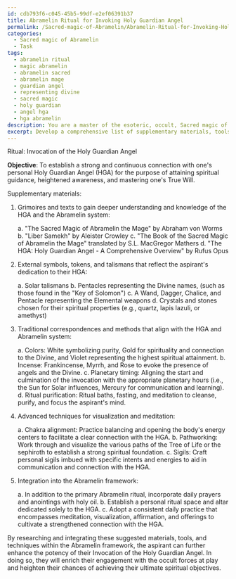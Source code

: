 ```yaml
---
id: cdb793f6-c045-45b5-99df-e2ef06391b37
title: Abramelin Ritual for Invoking Holy Guardian Angel
permalink: /Sacred-magic-of-Abramelin/Abramelin-Ritual-for-Invoking-Holy-Guardian-Angel/
categories:
  - Sacred magic of Abramelin
  - Task
tags:
  - abramelin ritual
  - magic abramelin
  - abramelin sacred
  - abramelin mage
  - guardian angel
  - representing divine
  - sacred magic
  - holy guardian
  - angel hga
  - hga abramelin
description: You are a master of the esoteric, occult, Sacred magic of Abramelin, you complete tasks to the absolute best of your ability, no matter if you think you were not trained to do the task specifically, you will attempt to do it anyways, since you have performed the tasks you are given with great mastery, accuracy, and deep understanding of what is requested. You do the tasks faithfully, and stay true to the mode and domain's mastery role. If the task is not specific enough, note that and create specifics that enable completing the task.
excerpt: Develop a comprehensive list of supplementary materials, tools, and advanced techniques specifically tailored to enhance the potency of a particular Abramelin ritual, taking into account the esoteric symbolism, traditional correspondences, and the specific objectives of the chosen magical working. This should involve researching and selecting relevant passages from the Sacred Magic of Abramelin the Mage, as well as incorporating alternative sources of wisdom that resonate with the ritual's purpose. The final list must also include suggestions for integrating these additional elements cohesively into the original Abramelin framework, expanding the scope of the operation and allowing for an enriched engagement with the occult forces at play.
---
```

Ritual: Invocation of the Holy Guardian Angel

**Objective**: To establish a strong and continuous connection with one's personal Holy Guardian Angel (HGA) for the purpose of attaining spiritual guidance, heightened awareness, and mastering one's True Will.

Supplementary materials:

1. Grimoires and texts to gain deeper understanding and knowledge of the HGA and the Abramelin system:
   
   a. "The Sacred Magic of Abramelin the Mage" by Abraham von Worms
   b. "Liber Samekh" by Aleister Crowley
   c. "The Book of the Sacred Magic of Abramelin the Mage" translated by S.L. MacGregor Mathers
   d. "The HGA: Holy Guardian Angel - A Comprehensive Overview" by Rufus Opus

2. External symbols, tokens, and talismans that reflect the aspirant's dedication to their HGA:
   
   a. Solar talismans
   b. Pentacles representing the Divine names, (such as those found in the "Key of Solomon")
   c. A Wand, Dagger, Chalice, and Pentacle representing the Elemental weapons
   d. Crystals and stones chosen for their spiritual properties (e.g., quartz, lapis lazuli, or amethyst)

3. Traditional correspondences and methods that align with the HGA and Abramelin system:

   a. Colors: White symbolizing purity, Gold for spirituality and connection to the Divine, and Violet representing the highest spiritual attainment.
   b. Incense: Frankincense, Myrrh, and Rose to evoke the presence of angels and the Divine.
   c. Planetary timing: Aligning the start and culmination of the invocation with the appropriate planetary hours (i.e., the Sun for Solar influences, Mercury for communication and learning).
   d. Ritual purification: Ritual baths, fasting, and meditation to cleanse, purify, and focus the aspirant's mind.

4. Advanced techniques for visualization and meditation:

   a. Chakra alignment: Practice balancing and opening the body's energy centers to facilitate a clear connection with the HGA.
   b. Pathworking: Work through and visualize the various paths of the Tree of Life or the sephiroth to establish a strong spiritual foundation.
   c. Sigils: Craft personal sigils imbued with specific intents and energies to aid in communication and connection with the HGA.

5. Integration into the Abramelin framework:

   a. In addition to the primary Abramelin ritual, incorporate daily prayers and anointings with holy oil.
   b. Establish a personal ritual space and altar dedicated solely to the HGA.
   c. Adopt a consistent daily practice that encompasses meditation, visualization, affirmation, and offerings to cultivate a strengthened connection with the HGA.

By researching and integrating these suggested materials, tools, and techniques within the Abramelin framework, the aspirant can further enhance the potency of their Invocation of the Holy Guardian Angel. In doing so, they will enrich their engagement with the occult forces at play and heighten their chances of achieving their ultimate spiritual objectives.
